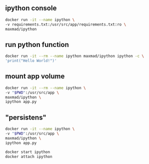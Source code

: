 ## ipython console
```bash
docker run -it --name ipython \
-v requirements.txt:/usr/src/app/requirements.txt:ro \
maxmad/ipython
```

## run python function
```bash
docker run -it --rm --name ipython maxmad/ipython ipython -c \
'print("Hello World!")'
```

## mount app volume
```bash
docker run -it --rm --name ipython \
-v "$PWD":/usr/src/app \
maxmad/ipython \
ipython app.py
```

## "persistens"
```bash
docker run -it --name ipython \
-v "$PWD":/usr/src/app \
maxmad/ipython \
ipython app.py

docker start ipython
docker attach ipython
```